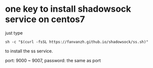 # one key to install shadowsock service on centos7

just type 
```
sh -c "$(curl -fsSL https://fanvanzh.github.io/shadowsock/ss.sh)"
```
to install the ss service.

port: 9000 ~ 9007, password: the same as port
